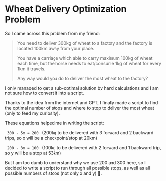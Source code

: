 # Wheat Delivery Optimization Problem

So I came across this problem from my friend: 

> You need to deliver 300kg of wheat to a factory and the factory is located 100km away from your place.
> 
> You have a carriage which able to carry maximum 100kg of wheat each time, but the horse needs to eat/consume 1kg of wheat for every 1km it travels.
> 
> Any way would you do to deliver the most wheat to the factory?

I only managed to get a sub-optimal solution by hand calculations and I am not sure how to convert it into a script. 

Thanks to the idea from the internet and GPT, I finally made a script to find the optimal number of stops and where to stop to deliver the most wheat (only to feed my curiosity).

These equations helped me in writing the script:

<code> 300 - 5x = 200 </code> (200kg to be delivered with 3 forward and 2 backward trips, so x will be a checkpoint/stop at 20km)

<code> 200 - 3y = 100 </code> (100kg to be delivered with 2 forward and 1 backward trip, so y will be a stop at 53km)

But I am too dumb to understand why we use 200 and 300 here, so I decided to write a script to run through all possible stops, as well as all possible numbers of stops (not only x and y) 🫤.
